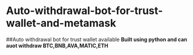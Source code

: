 # Auto-withdrawal-bot-for-trust-wallet-and-metamask

##Auto withdrawal bot for trust wallet available
**Built using python and can auot withdraw BTC,BNB,AVA,MATIC,ETH**
